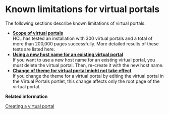 # Known limitations for virtual portals

The following sections describe known limitations of virtual portals.

-   **[Scope of virtual portals](../admin-system/advpref_limits_scope.md)**  
HCL has tested an installation with 300 virtual portals and a total of more than 200,000 pages successfully. More detailed results of these tests are listed here.
-   **[Using a new host name for an existing virtual portal](../admin-system/advpref_limits_new_hostname.md)**  
If you want to use a new host name for an existing virtual portal, you must delete the virtual portal. Then, re-create it with the new host name.
-   **[Change of theme for virtual portal might not take effect](../admin-system/advpref_limits_chg_theme.md)**  
If you change the theme for a virtual portal by editing the virtual portal in the Virtual Portals portlet, this change affects only the root page of the virtual portal.


**Related information**  


[Creating a virtual portal](../admin-system/advp_tsk_create_vp.md)

